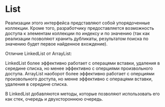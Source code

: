 # List


Реализации этого интерфейса представляют собой упорядоченные коллекции. Кроме того, 
разработчику предоставляется возможность доступа к элементам коллекции по индексу и 
по значению (так как реализации позволяют хранить дубликаты, результатом поиска по 
значению будет первое найденное вхождение).

Отличие LinkedList от ArrayList:

LinkedList более эффективно работает с операцями вставки, удаления в середине списка, но менее 
эффективно с оперциями произвольного доступа. ArrayList наоборот более эффективно работает с 
оперциями произвольного доступа, но менне эффективно с операцями вставки, удаления в середине списка.

В LinkedList добавляются методы, которые позволяют использовать его как стек, очередь и двухстороннюю очередь.
